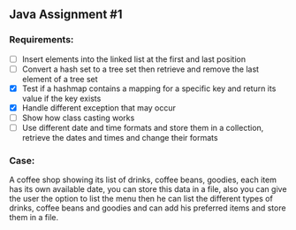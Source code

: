 ## Java Assignment #1

### Requirements:

- [ ] Insert elements into the linked list at the first and last position
- [ ] Convert a hash set to a tree set then retrieve and remove the last element of a tree set
- [x] Test if a hashmap contains a mapping for a specific key and return its value if the key exists
- [x] Handle different exception that may occur
- [ ] Show how class casting works
- [ ] Use different date and time formats and store them in a collection, retrieve the dates and times and change their formats

### Case:

A coffee shop showing its list of drinks, coffee beans, goodies, each item has its own available date, you can store this data in a file, also you can give the user the option to list the menu then he can list the different types of drinks, coffee beans and goodies and can add his preferred items and store them in a file.


